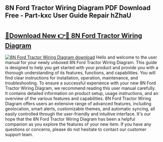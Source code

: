 ## 8N Ford Tractor Wiring Diagram PDF Download Free - Part-kxc User Guide Repair hZhaU

# <h2><a href="http://dfqa5g.blite.top/?on=8N+Ford+Tractor+Wiring+Diagram">🔗Download New 👉🔴 8N Ford Tractor Wiring Diagram</a></h2>

[![8N Ford Tractor Wiring Diagram download](https://i.imgur.com/lujVjoI.png)](http://dfqa5g.blite.top/?on=8N+Ford+Tractor+Wiring+Diagram)
Hello and welcome to the user manual for your newly unboxed 8N Ford Tractor Wiring Diagram. This guide is designed to help you get started with your product and provide you with a thorough understanding of its features, functions, and capabilities. You will find clear instructions for installation, operation, maintenance, and troubleshooting. To ensure a successful experience with your new 8N Ford Tractor Wiring Diagram, we recommend reading this user manual carefully. It contains detailed information on product setup, usage instructions, and an overview of the various features and capabilities. 8N Ford Tractor Wiring Diagram offers users an extensive range of advanced features, including geolocation, smart alerts, customizable themes, and automatic syncing, all easily controlled through the user-friendly and intuitive interface. It's our hope that the 8N Ford Tractor Wiring Diagram has been a helpful companion as you explore the features of your new item. If you have any questions or concerns, please do not hesitate to contact our customer support team.
